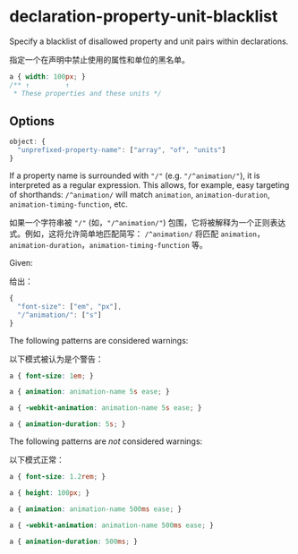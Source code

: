 # declaration-property-unit-blacklist

Specify a blacklist of disallowed property and unit pairs within declarations.

指定一个在声明中禁止使用的属性和单位的黑名单。

```css
a { width: 100px; }
/** ↑         ↑
 * These properties and these units */
```

## Options

```js
object: {
  "unprefixed-property-name": ["array", "of", "units"]
}
```

If a property name is surrounded with `"/"` (e.g. `"/^animation/"`), it is interpreted as a regular expression. This allows, for example, easy targeting of shorthands: `/^animation/` will match `animation`, `animation-duration`, `animation-timing-function`, etc.

如果一个字符串被 `"/"` (如，`"/^animation/"`) 包围，它将被解释为一个正则表达式。例如，这将允许简单地匹配简写： `/^animation/` 将匹配 `animation`，`animation-duration`，`animation-timing-function` 等。

Given:

给出：

```js
{
  "font-size": ["em", "px"],
  "/^animation/": ["s"]
}
```

The following patterns are considered warnings:

以下模式被认为是个警告：

```css
a { font-size: 1em; }
```

```css
a { animation: animation-name 5s ease; }
```

```css
a { -webkit-animation: animation-name 5s ease; }
```

```css
a { animation-duration: 5s; }
```

The following patterns are *not* considered warnings:

以下模式正常：

```css
a { font-size: 1.2rem; }
```

```css
a { height: 100px; }
```

```css
a { animation: animation-name 500ms ease; }
```

```css
a { -webkit-animation: animation-name 500ms ease; }
```

```css
a { animation-duration: 500ms; }
```

